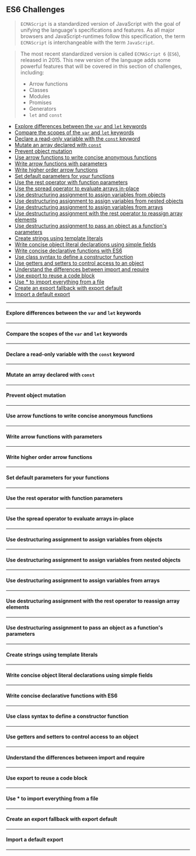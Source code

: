 ## ES6 Challenges

> `ECMAScript` is a standardized version of JavaScript with the goal of unifying the language's specifications and features. As all major browsers and JavaScript-runtimes follow this specification, the term `ECMAScript` is interchangeable with the term `JavaScript`.

> The most recent standardized version is called `ECMAScript 6` (`ES6`), released in 2015. This new version of the language adds some powerful features that will be covered in this section of challenges, including:
> - Arrow functions
> - Classes
> - Modules
> - Promises
> - Generators
> - `let` and `const`

- [Explore differences between the `var` and `let` keywords][1]
- [Compare the scopes of the `var` and `let` keywords][2]
- [Declare a read-only variable with the `const` keyword][3]
- [Mutate an array declared with `const`][4]
- [Prevent object mutation][5]
- [Use arrow functions to write concise anonymous functions][6]
- [Write arrow functions with parameters][7]
- [Write higher order arrow functions][8]
- [Set default parameters for your functions][9]
- [Use the rest operator with function parameters][10]
- [Use the spread operator to evaluate arrays in-place][11]
- [Use destructuring assignment to assign variables from objects][12]
- [Use destructuring assignment to assign variables from nested objects][13]
- [Use destructuring assignment to assign variables from arrays][14]
- [Use destructuring assignment with the rest operator to reassign array elements][15]
- [Use destructuring assignment to pass an object as a function's parameters][16]
- [Create strings using template literals][17]
- [Write concise object literal declarations using simple fields][18]
- [Write concise declarative functions with ES6][19]
- [Use class syntax to define a constructor function][20]
- [Use getters and setters to control access to an object][21]
- [Understand the differences between import and require][22]
- [Use export to reuse a code block][23]
- [Use * to import everything from a file][24]
- [Create an export fallback with export default][25]
- [Import a default export][26]

----

#### Explore differences between the `var` and `let` keywords

----

#### Compare the scopes of the `var` and `let` keywords

----

#### Declare a read-only variable with the `const` keyword

----

#### Mutate an array declared with `const`

----

#### Prevent object mutation

----

#### Use arrow functions to write concise anonymous functions

----

#### Write arrow functions with parameters

----

#### Write higher order arrow functions

----

#### Set default parameters for your functions

----

#### Use the rest operator with function parameters

----

#### Use the spread operator to evaluate arrays in-place

----

#### Use destructuring assignment to assign variables from objects

----

#### Use destructuring assignment to assign variables from nested objects

----

#### Use destructuring assignment to assign variables from arrays

----

#### Use destructuring assignment with the rest operator to reassign array elements

----

#### Use destructuring assignment to pass an object as a function's parameters

----

#### Create strings using template literals

----

#### Write concise object literal declarations using simple fields

----

#### Write concise declarative functions with ES6

----

#### Use class syntax to define a constructor function

----

#### Use getters and setters to control access to an object

----

#### Understand the differences between import and require

----

#### Use export to reuse a code block

----

#### Use * to import everything from a file

----

#### Create an export fallback with export default

----

#### Import a default export

----


[1]: #explore-differences-between-the-var-and-let-keywords
[2]: #compare-the-scopes-of-the-var-and-let-keywords
[3]: #declare-a-read-only-variable-with-the-const-keyword
[4]: #mutate-an-array-declared-with-const
[5]: #prevent-object-mutation
[6]: #use-arrow-functions-to-write-concise-anonymous-functions
[7]: #write-arrow-functions-with-parameters
[8]: #write-higher-order-arrow-functions
[9]: #set-default-parameters-for-your-functions
[10]: #use-the-rest-operator-with-function-parameters
[11]: #use-the-spread-operator-to-evaluate-arrays-in-place
[12]: #use-destructuring-assignment-to-assign-variables-from-objects
[13]: #use-destructuring-assignment-to-assign-variables-from-nested-objects
[14]: #use-destructuring-assignment-to-assign-variables-from-arrays
[15]: #use-destructuring-assignment-with-the-rest-operator-to-reassign-array-elements
[16]: #use-destructuring-assignment-to-pass-an-object-as-a-functions-parameters
[17]: #create-strings-using-template-literals
[18]: #write-concise-object-literal-declarations-using-simple-fields
[19]: #write-concise-declarative-functions-with-es6
[20]: #use-class-syntax-to-define-a-constructor-function
[21]: #use-getters-and-setters-to-control-access-to-an-object
[22]: #understand-the-differences-between-import-and-require
[23]: #use-export-to-reuse-a-code-block
[24]: #use*-to-import-everything-from-a-file
[25]: #create-an-export-fallback-with-export-default
[26]: #import-a-default-export
